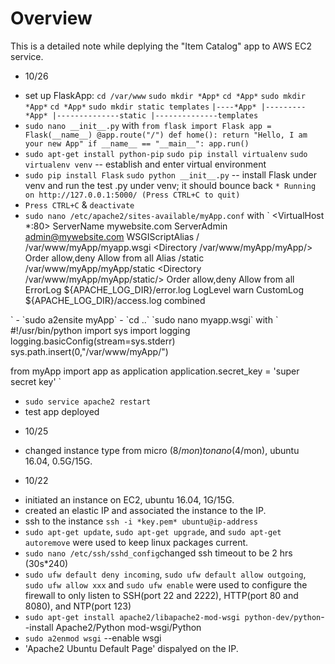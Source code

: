    # Overview
   This is a detailed note while deplying the "Item Catalog" app to AWS EC2 service.
* 10/26 
- set up FlaskApp: `cd /var/www` `sudo mkdir *App*` `cd *App*` `sudo mkdir *App*` `cd *App*` `sudo mkdir static templates`
`
|----*App*
|---------*App*
|--------------static
|--------------templates
`
- `sudo nano __init__.py` with
`
from flask import Flask
app = Flask(__name__)
@app.route("/")
def home():
    return "Hello, I am your new App"
if __name__ == "__main__":
    app.run()
`
- `sudo apt-get install python-pip` `sudo pip install virtualenv` `sudo virtualenv venv` -- establish and enter virtual environment
- `sudo pip install Flask` `sudo python __init__.py` -- install Flask under venv and run the test .py under venv; it should bounce back `* Running on http://127.0.0.1:5000/ (Press CTRL+C to quit)`
- `Press CTRL+C` & `deactivate`
- `sudo nano /etc/apache2/sites-available/myApp.conf` with
`
<VirtualHost *:80>
		ServerName mywebsite.com
		ServerAdmin admin@mywebsite.com
		WSGIScriptAlias / /var/www/myApp/myapp.wsgi
		<Directory /var/www/myApp/myApp/>
			Order allow,deny
			Allow from all
		</Directory>
		Alias /static /var/www/myApp/myApp/static
		<Directory /var/www/myApp/myApp/static/>
			Order allow,deny
			Allow from all
		</Directory>
		ErrorLog ${APACHE_LOG_DIR}/error.log
		LogLevel warn
		CustomLog ${APACHE_LOG_DIR}/access.log combined
</VirtualHost>
`
- `sudo a2ensite myApp`
- `cd ..` `sudo nano myapp.wsgi` with
`
#!/usr/bin/python
import sys
import logging
logging.basicConfig(stream=sys.stderr)
sys.path.insert(0,"/var/www/myApp/")

from myApp import app as application
application.secret_key = 'super secret key'
`
- `sudo service apache2 restart`
- test app deployed

* 10/25 
- changed instance type from micro ($8/mon) to nano ($4/mon), ubuntu 16.04, 0.5G/15G.
* 10/22 
- initiated an instance on EC2, ubuntu 16.04, 1G/15G.
- created an elastic IP and associated the instance to the IP.
- ssh to the instance ```ssh -i *key.pem* ubuntu@ip-address```   
- `sudo apt-get update`, `sudo apt-get upgrade`, and `sudo apt-get autoremove` were used to keep linux packages current.
- `sudo nano /etc/ssh/sshd_config`changed ssh timeout to be 2 hrs (30s*240)
- `sudo ufw default deny incoming`, `sudo ufw default allow outgoing`, `sudo ufw allow xxx` and `sudo ufw enable` were used to configure the firewall to only listen to SSH(port 22 and 2222), HTTP(port 80 and 8080), and NTP(port 123)
- `sudo apt-get install apache2/libapache2-mod-wsgi python-dev/python`--install Apache2/Python mod-wsgi/Python
- `sudo a2enmod wsgi` --enable wsgi
- 'Apache2 Ubuntu Default Page' dispalyed on the IP.
